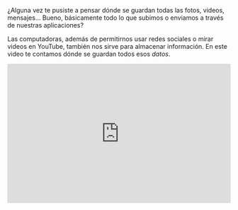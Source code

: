 ¿Alguna vez te pusiste a pensar dónde se guardan todas las fotos, videos, mensajes... Bueno, básicamente todo lo que subimos o enviamos a través de nuestras aplicaciones?

Las computadoras, además de permitirnos usar redes sociales o mirar videos en YouTube, también nos sirve para almacenar información. En este video te contamos dónde se guardan todos esos _datos_.


<iframe width="100%" height="315" src="https://www.youtube.com/embed/1afMJb5J0Vc?ecver=1" frameborder="0" allow="autoplay; encrypted-media" allowfullscreen></iframe>
